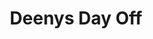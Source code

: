 ---
abv: n/a
alt:
availability: Keg
bitterness: 
description: n/a
gravity: 
hops: 
ibu: n/a
img: beer.jpg
layout: beer
malt: 
modal-id: deenys-day-off
title: Deenys Day Off
on-tap: yup
sourness: 
style: Hazy IPA
---